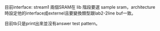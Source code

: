 目前interface: stream1 兩個SRAM在 lib 階段要選 sample sram，architecture 時設定他的interface成externel且要變換類型跟lab2-2line buf一致。

目前tb只是print出來並沒有answer test pattern。
